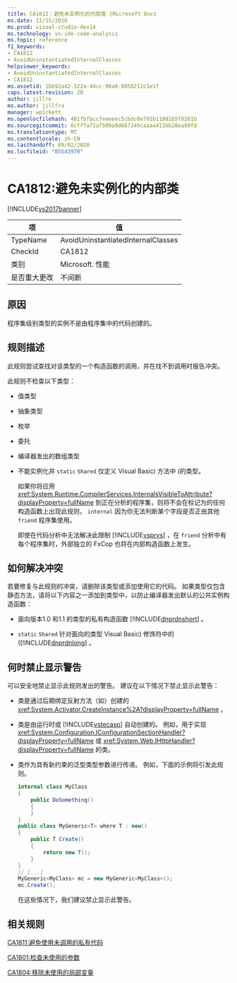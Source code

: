 ```yaml
---
title: CA1812：避免未实例化的内部类 |Microsoft Docs
ms.date: 11/15/2016
ms.prod: visual-studio-dev14
ms.technology: vs-ide-code-analysis
ms.topic: reference
f1_keywords:
- CA1812
- AvoidUninstantiatedInternalClasses
helpviewer_keywords:
- AvoidUninstantiatedInternalClasses
- CA1812
ms.assetid: 1bb92a42-322a-44cc-98a8-8858212c1e1f
caps.latest.revision: 28
author: jillre
ms.author: jillfra
manager: wpickett
ms.openlocfilehash: 401fbfbccfeeeeec5cbdc0e791b110d1b5f0201b
ms.sourcegitcommit: 6cfffa72af599a9d667249caaaa411bb28ea69fd
ms.translationtype: MT
ms.contentlocale: zh-CN
ms.lasthandoff: 09/02/2020
ms.locfileid: "85543970"
---
```

# <a name="ca1812-avoid-uninstantiated-internal-classes"></a>CA1812:避免未实例化的内部类
[!INCLUDE[vs2017banner](../includes/vs2017banner.md)]

|项|值|
|-|-|
|TypeName|AvoidUninstantiatedInternalClasses|
|CheckId|CA1812|
|类别|Microsoft. 性能|
|是否重大更改|不间断|

## <a name="cause"></a>原因
 程序集级别类型的实例不是由程序集中的代码创建的。

## <a name="rule-description"></a>规则描述
 此规则尝试查找对该类型的一个构造函数的调用，并在找不到调用时报告冲突。

 此规则不检查以下类型：

- 值类型

- 抽象类型

- 枚举

- 委托

- 编译器发出的数组类型

- 不能实例化并 `static` `Shared` 仅定义 Visual Basic) 方法中 (的类型。

  如果你将应用 <xref:System.Runtime.CompilerServices.InternalsVisibleToAttribute?displayProperty=fullName> 到正在分析的程序集，则将不会在标记为的任何构造函数上出现此规则， `internal` 因为你无法判断某个字段是否正由其他 `friend` 程序集使用。

  即使在代码分析中无法解决此限制 [!INCLUDE[vsprvs](../includes/vsprvs-md.md)] ，在 `friend` 分析中有每个程序集时，外部独立的 FxCop 也将在内部构造函数上发生。

## <a name="how-to-fix-violations"></a>如何解决冲突
 若要修复与此规则的冲突，请删除该类型或添加使用它的代码。 如果类型仅包含静态方法，请将以下内容之一添加到类型中，以防止编译器发出默认的公共实例构造函数：

- 面向版本1.0 和1.1 的类型的私有构造函数 [!INCLUDE[dnprdnshort](../includes/dnprdnshort-md.md)] 。

- `static` `Shared` 针对面向的类型 Visual Basic) 修饰符中的 ([!INCLUDE[dnprdnlong](../includes/dnprdnlong-md.md)] 。

## <a name="when-to-suppress-warnings"></a>何时禁止显示警告
 可以安全地禁止显示此规则发出的警告。 建议在以下情况下禁止显示此警告：

- 类是通过后期绑定反射方法（如）创建的 <xref:System.Activator.CreateInstance%2A?displayProperty=fullName> 。

- 类是由运行时或 [!INCLUDE[vstecasp](../includes/vstecasp-md.md)] 自动创建的。 例如，用于实现 <xref:System.Configuration.IConfigurationSectionHandler?displayProperty=fullName> 或 <xref:System.Web.IHttpHandler?displayProperty=fullName> 的类。

- 类作为具有新约束的泛型类型参数进行传递。 例如，下面的示例将引发此规则。

  ```csharp
  internal class MyClass
  {
      public DoSomething()
      {
      }
  }
  public class MyGeneric<T> where T : new()
  {
      public T Create()
      {
          return new T();
      }
  }
  // [...]
  MyGeneric<MyClass> mc = new MyGeneric<MyClass>();
  mc.Create();
  ```

  在这些情况下，我们建议禁止显示此警告。

## <a name="related-rules"></a>相关规则
 [CA1811:避免使用未调用的私有代码](../code-quality/ca1811-avoid-uncalled-private-code.md)

 [CA1801:检查未使用的参数](../code-quality/ca1801-review-unused-parameters.md)

 [CA1804:移除未使用的局部变量](../code-quality/ca1804-remove-unused-locals.md)
